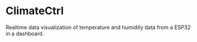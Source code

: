 ﻿# ClimateCtrl

Realtime data visualization of temperature and humidity data from a ESP32 in a dashboard.